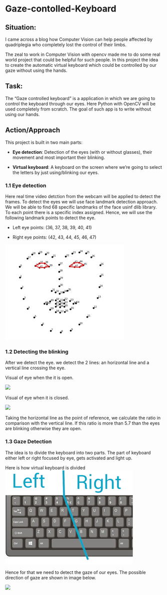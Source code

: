 # Gaze-contolled-Keyboard
## Situation:
I came across a blog how Computer Vision can help people affected by quadriplegia who completely lost the control of their limbs. 

The zeal to work in Computer Vision with opencv made me to do some real world project that could be helpful for such people. In this project the idea to create the automatic virtual keyboard which could be controlled by our gaze without using the hands.

## Task:
The “Gaze controlled keyboard” is a application in which we are going to control the keyboard through our eyes. Here Python with OpenCV will be used completely from scratch. The goal of such app is to write without using our hands.

## Action/Approach
This project is built in two main parts:

* **Eye detection**: Detection of the eyes (with or without glasses), their movement and most important their blinking.

* **Virtual keyboard**: A keyboard on the screen where we’re going to select the letters by just using/blinking our eyes.

### 1.1 Eye detection
Here real time video detction from the webcam will be applied to detect the frames. To detect the eyes we will use face landmark detection approach. We will be able to find 68 specific landmarks of the face usinf dlib library. To each point there is a specific index assigned. Hence, we will use the following landmark points to detect the eye.

* Left eye points: (36, 37, 38, 39, 40, 41)

* Right eye points: (42, 43, 44, 45, 46, 47)

![](Images/face_landmarks.jpg)

### 1.2 Detecting the blinking
After we detect the eye. we detect the 2 lines: an horizontal line and a vertical line crossing the eye.

Visual of eye when the it is open.

![](Images/eye_open.png)

Visual of eye when it is closed.

![](Images/eye_closed.png)

Taking the horizontal line as the point of reference, we calculate the ratio in comparison with the vertical line. If this ratio is more than 5.7 than the eyes are blinking otherwise they are open.

### 1.3 Gaze Detection
The idea is to divide the keyboard into two parts. The part of keyboard either left or right focused by eye, gets activated and light up.

Here is how virtual keyboard is divided
![](Images/keyboard.png)

Hence for that we need to detect the gaze of our eyes. The possible direction of gaze are shown in image below.

![](Images/different_direction_of_eye.jpg)







